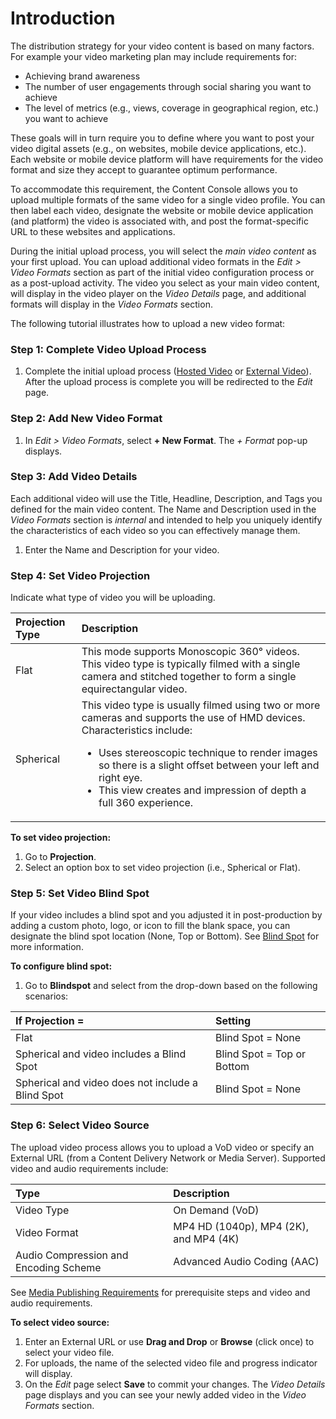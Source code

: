 # Introduction

The distribution strategy for your video content is based on many factors. For example your video marketing plan may include requirements for:

* Achieving brand awareness
* The number of user engagements through social sharing you want to achieve
* The level of metrics (e.g., views, coverage in geographical region, etc.) you want to achieve

These goals will in turn require you to define where you want to post your video digital assets (e.g., on websites, mobile device applications, etc.). Each website or mobile device platform will have requirements for the video format and size they accept to guarantee optimum performance.

To accommodate this requirement, the Content Console allows you to upload multiple formats of the same video for a single video profile. You can then label each video, designate the website or mobile device application (and platform) the video is associated with, and post the format-specific URL to these websites and applications.

During the initial upload process, you will select the *main video content* as your first upload. You can upload additional video formats in the *Edit > Video Formats* section as part of the initial video configuration process or as a post-upload activity. The video you select as your main video content, will display in the video player on the *Video Details* page, and additional formats will display in the *Video Formats* section.

The following tutorial illustrates how to upload a new video format:

### Step 1: Complete Video Upload Process

1. Complete the initial upload process ([Hosted Video](publishhostedvideo.md) or [External Video](publishexternalvideo.md)).  After the upload process is complete you will be redirected to the *Edit* page.

### Step 2: Add New Video Format

1. In *Edit > Video Formats*, select **+ New Format**. The *+ Format* pop-up displays.

### Step 3: Add Video Details

Each additional video will use the Title, Headline, Description, and Tags you defined for the main video content. The Name and Description used in the *Video Formats* section is *internal* and intended to help you uniquely identify the characteristics of each video so you can effectively manage them.

1. Enter the Name and Description for your video.

### Step 4: Set Video Projection

Indicate what type of video you will be uploading.

| Projection Type         | Description |
|:----------------|:--------------------------------------|
| Flat     | This mode supports Monoscopic 360° videos. This video type is typically filmed with a single camera and stitched together to form a single equirectangular video.   |
| Spherical      | This video type is usually filmed using two or more cameras and supports the use of HMD devices.     Characteristics include: <p></p><ul><li>Uses stereoscopic technique to render images so there is a slight offset between your left and right eye.</li> <li>This view creates and impression of depth a full 360 experience.</li></ul>

**To set video projection:**

1. Go to **Projection**.
2. Select an option box to set video projection (i.e., Spherical or Flat).

### Step 5: Set Video Blind Spot

If your video includes a blind spot and you adjusted it in post-production by adding a custom photo, logo, or icon to fill the blank space, you can designate the blind spot location (None, Top or Bottom). See [Blind Spot](terms.md#blind-spot) for more information.

**To configure blind spot:**

1. Go to **Blindspot** and select from the drop-down based on the following scenarios:

| If Projection =             | Setting   |
|:-----------------|:-------------------------------------|
| Flat      | Blind Spot = None            |
| Spherical and video includes a Blind Spot   | Blind Spot = Top or Bottom |
| Spherical and video does not include a Blind Spot   | Blind Spot = None     |

### Step 6: Select Video Source

The upload video process allows you to upload a VoD video or specify an External URL (from a Content Delivery Network or Media Server). Supported video and audio requirements include:

| Type         | Description            |
|:-----------------|:-------------------------------------|
| Video Type      | On Demand (VoD)             |
| Video Format    | MP4 HD (1040p), MP4 (2K), and MP4 (4K) |
| Audio Compression and Encoding Scheme        | Advanced Audio Coding (AAC)                             |

See [Media Publishing Requirements](mediapublishrequirements.md) for prerequisite steps and video and audio requirements.

**To select video source:**

1. Enter an External URL or use **Drag and Drop** or **Browse** (click once) to select your video file.
2. For uploads, the name of the selected video file and progress indicator will display.
3. On the *Edit* page select **Save** to commit your changes. The *Video Details* page displays and you can see your newly added video in the *Video Formats* section.  
